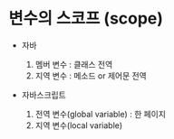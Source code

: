 # 변수의 스코프 (scope)

- 자바 
	1. 멤버 변수 : 클래스 전역
	2. 지역 변수 : 메소드 or 제어문 전역 

- 자바스크립트
	1. 전역 변수(global variable) : 한 페이지 
	2. 지역 변수(local variable) 

